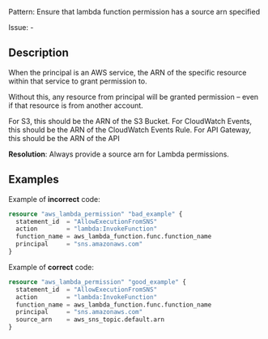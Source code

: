 Pattern: Ensure that lambda function permission has a source arn specified

Issue: -

## Description

When the principal is an AWS service, the ARN of the specific resource within that service to grant permission to. 

Without this, any resource from principal will be granted permission – even if that resource is from another account. 

For S3, this should be the ARN of the S3 Bucket. For CloudWatch Events, this should be the ARN of the CloudWatch Events Rule. For API Gateway, this should be the ARN of the API

**Resolution**: Always provide a source arn for Lambda permissions.

## Examples

Example of **incorrect** code:

```terraform
resource "aws_lambda_permission" "bad_example" {
  statement_id  = "AllowExecutionFromSNS"
  action        = "lambda:InvokeFunction"
  function_name = aws_lambda_function.func.function_name
  principal     = "sns.amazonaws.com"
}
```

Example of **correct** code:

```terraform
resource "aws_lambda_permission" "good_example" {
  statement_id  = "AllowExecutionFromSNS"
  action        = "lambda:InvokeFunction"
  function_name = aws_lambda_function.func.function_name
  principal     = "sns.amazonaws.com"
  source_arn    = aws_sns_topic.default.arn
}
```